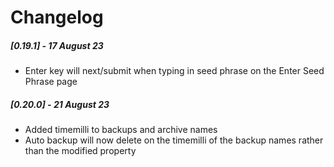 # Changelog

##### [0.19.1] - 17 August 23

- Enter key will next/submit when typing in seed phrase on the Enter Seed Phrase page

##### [0.20.0] - 21 August 23

- Added timemilli to backups and archive names
- Auto backup will now delete on the timemilli of the backup names rather than the modified property